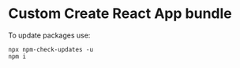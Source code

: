 # Custom Create React App bundle

<!-- [![Codacy Badge](https://app.codacy.com/project/badge/Grade/394d72c467f54aaa98a77ed1fb4b80bc)](https://www.codacy.com/gh/tlkv/webpack-react-ts/dashboard?utm_source=github.com&amp;utm_medium=referral&amp;utm_content=tlkv/webpack-react-ts&amp;utm_campaign=Badge_Grade)
[![Maintainability](https://api.codeclimate.com/v1/badges/d33ad9a2b4ab8d26f2d9/maintainability)](https://codeclimate.com/github/tlkv/webpack-react-ts/maintainability)
[![CodeFactor](https://www.codefactor.io/repository/github/tlkv/webpack-react-ts/badge)](https://www.codefactor.io/repository/github/tlkv/webpack-react-ts)
![Workflow](https://github.com/tlkv/webpack-react-ts/actions/workflows/CI.yml/badge.svg) -->

To update packages use:

```
npx npm-check-updates -u
npm i
```
